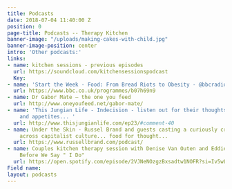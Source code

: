 ```yaml
---
title: Podcasts
date: 2018-07-04 11:40:00 Z
position: 0
page-title: Podcasts -- Therapy Kitchen
banner-image: "/uploads/making-cakes-with-child.jpg"
banner-image-position: center
intro: 'Other podcasts:'
links:
- name: kitchen sessions - previous episodes
  url: https://soundcloud.com/kitchensessionspodcast
  Key: 
- name: 'Start the Week - Food: From Bread Riots to Obesity - @bbcradio4'
  url: https://www.bbc.co.uk/programmes/b07h69n9
- name: Dr Gabor Mate – the one you feed
  url: http://www.oneyoufeed.net/gabor-mate/
- name: 'This Jungian Life - Indecision - listen out for their thoughts on desires
    and appetites... '
  url: http://www.thisjungianlife.com/ep23/#comment-40
- name: Under the Skin - Russel Brand and guests casting a curiously critical eye
    across capitalist culture... food for thought...
  url: https://www.russellbrand.com/podcast/
- name: Couples kitchen therapy session with Denise Van Outen and Eddie Boxshall -
    Before We Say " I Do"
  url: https://open.spotify.com/episode/2VJNeNOzgzBxsadtw1NOFR?si=Iv5wLVr_TiO9bDhRRefKxg
Field name: 
layout: podcasts
---
```


